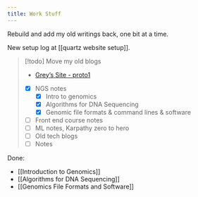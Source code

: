 ```yaml
---
title: Work Stuff
---
```


Rebuild and add my old writings back, one bit at a time.

New setup log at [[quartz website setup]].

> [!todo] Move my old blogs  
>  - [Grey’s Site - proto1](https://gr-grey.github.io/proto1/)
> - [x] NGS notes
> 	- [x] Intro to genomics
> 	- [x] Algorithms for DNA Sequencing
> 	- [x] Genomic file formats & command lines & software
> - [ ] Front end course notes
> - [ ] ML notes, Karpathy zero to hero
> - [ ] Old tech blogs
> - [ ] Notes

Done:
- [[Introduction to Genomics]]
- [[Algorithms for DNA Sequencing]]
- [[Genomics File Formats and Software]]